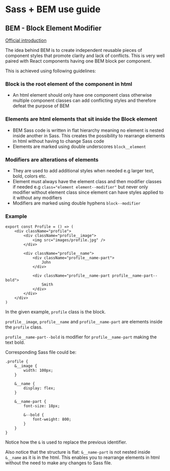# Sass + BEM use guide


## BEM - Block Element Modifier

[Official introduction](http://getbem.com/introduction/)

The idea behind BEM is to create independent reusable pieces of component styles that promote clarity and lack of conflicts. This is very well paired with React components having one BEM block per component.

This is achieved using following guidelines:

### Block is the root element of the component in html

* An html element should only have one component class otherwise multiple component classes can add conflicting styles and therefore defeat the purpose of BEM

### Elements are html elements that sit inside the Block element

* BEM Sass code is written in flat hierarchy meaning no element is nested inside another in Sass. This creates the possibility to rearrange elements in html without having to change Sass code
* Elements are marked using double underscores `block__element`

### Modifiers are alterations of elements

* They are used to add additional styles when needed e.g larger text, bold, colors etc.
* Element must always have the element class and then modifier classes if needed e.g `class="element element--modifier"` but never only modifier without element class since element can have styles applied to it without any modifiers
* Modifiers are marked using double hyphens `block--modifier`

### Example

	export const Profile = () => (
		<div className="profile">
			<div className="profile__image">
				<img src="images/profile.jpg" />
			</div>
			
			<div className="profile__name">
				<div className="profile__name-part">
					John
				</div>
				
				<div className="profile__name-part profile__name-part--bold">
					Smith
				</div>
			</div>
		</div>
	)
	
In the given example, `profile` class is the block.

`profile__image`, `profile__name` and `profile__name-part` are elements inside the `profile` class.

`profile__name-part--bold` is modifier for `profile__name-part` making the text bold. 

Corresponding Sass file could be:

	.profile {
		&__image {
			width: 100px;
		}
		
		&__name {
			display: flex;
		}
		
		&__name-part {
			font-size: 18px;
			
			&--bold {
				font-weight: 800;
			}
		}
	}
	
Notice how the `&` is used to replace the previous identifier.

Also notice that the structure is flat: `&__name-part` is not nested inside `&__name` as it is in the html. This enables you to rearrange elements in html without the need to make any changes to Sass file.